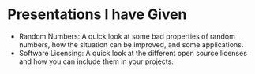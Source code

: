 # Presentations I have Given
  - Random Numbers: A quick look at some bad properties of random numbers, how the situation can be improved, and some applications.
  - Software Licensing: A quick look at the different open source licenses and how you can include them in your projects.
